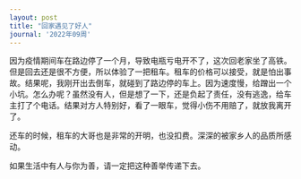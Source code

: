 ```yaml
---
layout: post
title: "回家遇见了好人"
journal: '2022年09周'
---
```


因为疫情期间车在路边停了一个月，导致电瓶亏电开不了，这次回老家坐了高铁。但是回去还是很不方便，所以体验了一把租车。租车的价格可以接受，就是怕出事故。结果呢，我刚开出去倒车，就碰到了路边停的车上。因为速度慢，给蹭出一个小坑。怎么办呢？虽然没有人，但是想了一下，还是负起了责任，没有逃逸，给车主打了个电话。结果对方人特别好，看了一眼车，觉得小伤不用赔了，就放我离开了。

还车的时候，租车的大哥也是非常的开明，也没扣费。深深的被家乡人的品质所感动。

如果生活中有人与你为善，请一定把这种善举传递下去。
